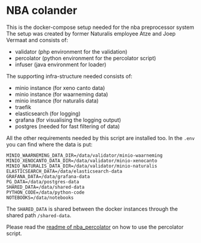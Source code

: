 # NBA colander

This is the docker-compose setup needed for the nba preprocessor system
The setup was created by former Naturalis employee Atze and Joep Vermaat and 
consists of:

 - validator (php environment for the validation)
 - percolator (python environment for the percolator script)
 - infuser (java environment for loader)

The supporting infra-structure needed consists of:

 - minio instance (for xeno canto data)
 - minio instance (for waarneming data)
 - minio instance (for naturalis data)
 - traefik
 - elasticsearch (for logging)
 - grafana (for visualising the logging output)
 - postgres (needed for fast filtering of data)

All the other requirements needed by this script are installed too. In the `.env` you
can find where the data is put:

```
MINIO_WAARNEMING_DATA_DIR=/data/validator/minio-waarneming
MINIO_XENOCANTO_DATA_DIR=/data/validator/minio-xenocanto
MINIO_NATURALIS_DATA_DIR=/data/validator/minio-naturalis
ELASTICSEARCH_DATA=/data/elasticsearch-data
GRAFANA_DATA=/data/grafana-data
PG_DATA=/data/postgres-data
SHARED_DATA=/data/shared-data
PYTHON_CODE=/data/python-code
NOTEBOOKS=/data/notebooks
```

The `SHARED_DATA` is shared between the docker instances through the shared 
path `/shared-data`.

Please read the 
[readme of nba_percolator](https://github.com/naturalis/nba_percolator/blob/master/README.md) 
on how to use the percolator script.
